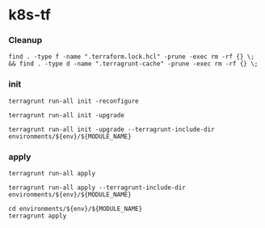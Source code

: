 # k8s-tf

### Cleanup
```shell
find . -type f -name ".terraform.lock.hcl" -prune -exec rm -rf {} \; && find . -type d -name ".terragrunt-cache" -prune -exec rm -rf {} \;
```

### init
```shell
terragrunt run-all init -reconfigure
```
```shell
terragrunt run-all init -upgrade
```
```shell
terragrunt run-all init -upgrade --terragrunt-include-dir environments/${env}/${MODULE_NAME}
```

### apply
```shell
terragrunt run-all apply
```
```shell
terragrunt run-all apply --terragrunt-include-dir environments/${env}/${MODULE_NAME}
```

```shell
cd environments/${env}/${MODULE_NAME}
terragrunt apply
```